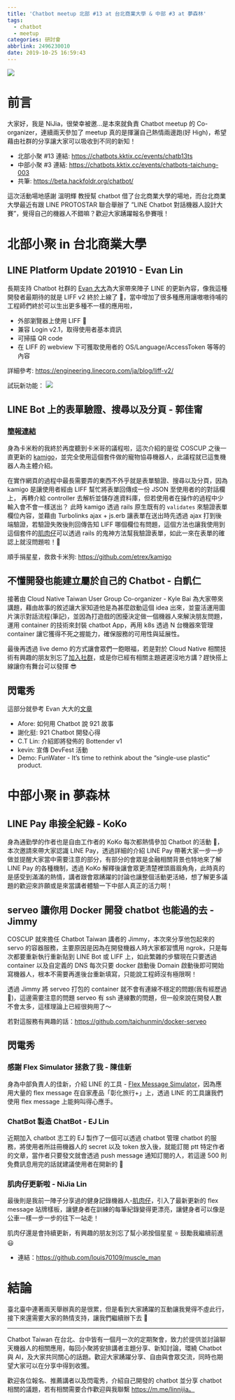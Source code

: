 ```yaml
---
title: 'Chatbot meetup 北部 #13 at 台北商業大學 & 中部 #3 at 夢森林'
tags:
  - chatbot
  - meetup
categories: 研討會
abbrlink: 2496230010
date: 2019-10-25 16:59:43
---
```


![](https://i.imgur.com/P3F7Xjp.png)

# 前言

大家好，我是 NiJia，很榮幸被邀...是本來就負責 Chatbot meetup 的 Co-organizer，連續兩天參加了 meetup 真的是揮灑自己熱情兩邊跑(好 High)，希望藉由社群的分享讓大家可以吸收到不同的新知！

- 北部小聚 #13 連結: https://chatbots.kktix.cc/events/chatb13ts
- 中部小聚 #3 連結: https://chatbots.kktix.cc/events/chatbots-taichung-003
- 共筆: https://beta.hackfoldr.org/chatbot/

這次活動場地感謝 溫明輝 教授幫 chatbot 借了台北商業大學的場地，而台北商業大學最近有跟 LINE PROTOSTAR 聯合舉辦了 ”LINE Chatbot 對話機器人設計大賽”，覺得自己的機器人不錯嘛？歡迎大家踴躍報名參賽哦！

# 北部小聚 in 台北商業大學

## LINE Platform Update 201910 - Evan Lin

<script async class="speakerdeck-embed" data-slide="1" data-id="36b3e28d2a3f4e489250cbe7d84234a4" data-ratio="1.77777777777778" src="//speakerdeck.com/assets/embed.js"></script>

長期支持 Chatbot 社群的 [Evan 大大](https://www.evanlin.com/chatbot13/)為大家帶來陣子 LINE 的更新內容，像我這種開發者最期待的就是 LIFF v2 終於上線了 🎉，當中增加了很多種應用讓嗷嗷待哺的工程師們終於可以生出更多種不一樣的應用啦，

- 外部瀏覽器上使用 LIFF 🎉
- 兼容 Login v2.1，取得使用者基本資訊
- 可掃描 QR code
- 在 LIFF 的 webview 下可獲取使用者的 OS/Language/AccessToken 等等的內容

詳細參考: https://engineering.linecorp.com/ja/blog/liff-v2/

試玩新功能：
![](https://i.imgur.com/zHx9RcBm.png)

## LINE Bot 上的表單驗證、搜尋以及分頁 - 郭佳甯

### [簡報連結](https://docs.google.com/presentation/d/1MNCbVIsMoLAWtPjg22e1-_3PLA2OpyHKSAIvw53Vdsk/edit#slide=id.g654c56bcd3_0_5)

身為卡米粉的我終於再度聽到卡米哥的議程啦，這次介紹的是從 COSCUP 之後一直更新的 [kamigo](https://github.com/etrex/kamigo)，並完全使用這個套件做的寵物協尋機器人，此議程就已這隻機器人為主體介紹。

在實作網頁的過程中最長需要弄的東西不外乎就是表單驗證、搜尋以及分頁，因為 kamigo 是讓使用者經由 LIFF 幫忙將表單回傳成一份 JSON 至使用者的的對話欄上，
再轉介給 controller 去解析並儲存進資料庫，但若使用者在操作的過程中少輸入會不會一樣送出？
此時 kamigo 透過 rails 原生既有的 `validates` 來驗證表單欄位內容，並藉由 Turbolinks ajax + js.erb 讓表單在送出時先透過 ajax 打到後端驗證，若驗證失敗後則回傳告知 LIFF 哪個欄位有問題，這個方法也讓我使用到這個套件的[肌肉仔](https://github.com/louis70109/muscle_man)可以透過 rails 的鬼神方法幫我驗證表單，如此一來在表單的確認上就沒問題啦！🎉

順手捐星星，救救卡米狗: https://github.com/etrex/kamigo

## 不懂開發也能建立屬於自己的 Chatbot - 白凱仁

<script async class="speakerdeck-embed" data-slide="1" data-id="4386dd5577e74e528b353d1f56c8a201" data-ratio="1.77777777777778" src="//speakerdeck.com/assets/embed.js"></script>

接著由 Cloud Native Taiwan User Group Co-organizer - Kyle Bai 為大家帶來講題，藉由故事的敘述讓大家知道他是為甚麼啟動這個 idea 出來，並靈活運用圖片演示對話流程(筆記)，並因為打遊戲的困擾決定做一個機器人來解決朋友問題，運用 container 的技術來封裝 chatbot App，再用 k8s 透過 N 台機器來管理 container 讓它獲得不死之握能力，確保服務的可用性與延展性。

最後再透過 live demo 的方式讓會眾們一飽眼福，若是對於 Cloud Native 相關技術有興趣的朋友別忘了[加入社群](https://www.facebook.com/groups/cloudnative.tw/)，或是你已經有相關主題遲遲沒地方講？趕快搭上線讓你有舞台可以發揮 😎

## 閃電秀

這部分就參考 Evan 大大的[文章](https://www.evanlin.com/chatbot13/#閃電秀)

- Afore: 如何用 Chatbot 說 921 故事
- 謝化挺: 921 Chatbot 開發心得
- C.T Lin: 介紹即將發佈的 Bottender v1
- kevin: 宣傳 DevFest 活動
- Demo: FunWater - It’s time to rethink about the “single-use plastic” product.

# 中部小聚 in 夢森林

## LINE Pay 串接全紀錄 - KoKo

身為通勤學的作者也是自由工作者的 KoKo 每次都熱情參加 Chatbot 的活動 👏，本次邀請來帶大家認識 LINE Pay，透過詳細的介紹 LINE Pay 帶著大家一步一步做並提醒大家當中需要注意的部分，有部分的會眾是金融相關背景也特地來了解 LINE Pay 的各種機制，透過 KoKo 解釋後讓會眾更清楚裡頭眉眉角角，此時真的是感受到滿滿的熱情，講者跟會眾踴躍的討論也讓整個活動更活絡，想了解更多議題的歡迎來許願或是來當講者體驗一下中部人真正的活力啊！

## serveo 讓你用 Docker 開發 chatbot 也能過的去 - Jimmy

COSCUP 就來擔任 Chatbot Taiwan 講者的 Jimmy，本次來分享他包起來的 servo 的容器服務，主要原因是因為在開發機器人時大家都習慣用 ngrok，只是每次都要重新執行重新貼到 LINE Bot 或 LIFF 上，如此繁雜的步驟現在只要透過 container 以及自定義的 DNS 每次只要 docker 啟動後 Domain 啟動後即可開始寫機器人，根本不需要再進後台重新填寫，只能說工程師沒有極限啊！

透過 Jimmy 將 serveo 打包的 container 就不會有連線不穩定的問題(我有經歷過 🤣)，這邊需要注意的問題 serveo 有 ssh 連線數的問題，但一般來說在開發人數不會太多，這樣理論上已經很夠用了～

若對這服務有興趣的話：https://github.com/taichunmin/docker-serveo

## 閃電秀

### 感謝 Flex Simulator 拯救了我 - 陳佳新

身為中部負責人的佳新，介紹 LINE 的工具 - [Flex Message Simulator](https://developers.line.biz/console/fx/)，因為應用大量的 flex message 在自家產品「彰化旅行+」上，透過 LINE 的工具讓我們使用 flex message 上能夠叫得心應手。

### ChatBot 製造 ChatBot - EJ Lin

近期加入 chatbot 志工的 EJ 製作了一個可以透過 chatbot 管理 chatbot 的服務，將使用者所註冊機器人的 secret 以及 token 放入後，就能訂閱 ptt 特定作者的文章，當作者只要發文就會透過 push message 通知訂閱的人，若這邊 500 則免費訊息用完的話就建議使用者在開新的 🤣

### 肌肉仔更新啦 - NiJia Lin

最後則是我前一陣子分享過的健身記錄機器人-[肌肉仔](https://github.com/louis70109/muscle_man)，引入了最新更新的 flex message 站牌樣板，讓健身者在訓練的每筆紀錄變得更漂亮，讓健身者可以像是公車一樣一步一步的往下一站走！

肌肉仔還是會持續更新，有興趣的朋友別忘了幫小弟按個星星 ⭐️ 鼓勵我繼續前進 😃

- 連結：https://github.com/louis70109/muscle_man

# 結論

臺北臺中連著兩天舉辦真的是很累，但是看到大家踴躍的互動讓我覺得不虛此行，接下來還需要大家的熱情支持，讓我們繼續辦下去 🚀

---

Chatbot Taiwan 在台北、台中皆有一個月一次的定期聚會，致力於提供並討論聊天機器人的相關應用，每回小聚將安排講者主題分享、新知討論，環繞 Chatbot 與 AI，及大家共同關心的話題。歡迎大家踴躍分享、自由與會眾交流，同時也期望大家可以在分享中得到收獲。

歡迎各位報名、推薦講者以及閃電秀，介紹自己開發的 chatbot 並分享 chatbot 相關的議題，若有相關需要合作歡迎與我聯繫 https://m.me/linnijia。
